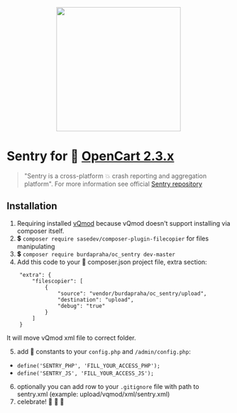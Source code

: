 <p align="center">
    <a href="https://sentry.io" target="_blank" align="center">
        <img src="https://sentry.io/_static/getsentry/images/branding/png/sentry-horizontal-black.png" width="280">
    </a>
</p>

# Sentry for 🛒 [OpenCart 2.3.x](https://github.com/opencart/opencart)

> "Sentry is a cross-platform 💥 crash reporting and aggregation platform".
For more information see official [Sentry repository](https://github.com/getsentry/sentry-php)

## Installation

1. Requiring installed [vQmod](https://github.com/vqmod/vqmod) because vQmod doesn't support installing via composer itself.
2. 💲 `composer require sasedev/composer-plugin-filecopier` for files manipulating
3. 💲 `composer require burdapraha/oc_sentry dev-master`
4. Add this code to your 🎵 composer.json project file, extra section:

```
    "extra": {
        "filescopier": [
            {
                "source": "vendor/burdapraha/oc_sentry/upload",
                "destination": "upload",
                "debug": "true"
            }
        ]
    }    
```
    
It will move vQmod xml file to correct folder.

5. add 🔑 constants to your `config.php` and `/admin/config.php`:

- `define('SENTRY_PHP', 'FILL_YOUR_ACCESS_PHP');`
- `define('SENTRY_JS', 'FILL_YOUR_ACCESS_JS');`

6. optionally you can add row to your `.gitignore` file with path to sentry.xml (example: upload/vqmod/xml/sentry.xml)
7. celebrate! 🎉 🎉 🎉
